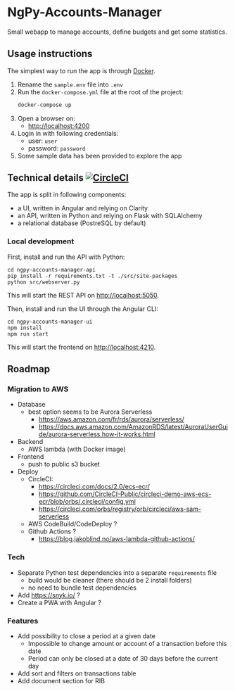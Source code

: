 NgPy-Accounts-Manager
=====================

Small webapp to manage accounts, define budgets and get some statistics.

## Usage instructions

The simplest way to run the app is through [Docker](https://www.docker.com/products/docker-desktop/).

1. Rename the `sample.env` file into `.env`
2. Run the `docker-compose.yml` file at the root of the project:
   ```sh
   docker-compose up
   ```
3. Open a browser on:
   - <http://localhost:4200>
4. Login in with following credentials:
   - user: `user`
   - password: `password`
5. Some sample data has been provided to explore the app


## Technical details [![CircleCI](https://circleci.com/gh/egoettelmann/ngpy-accounts-manager/tree/develop.svg?style=svg)](https://circleci.com/gh/egoettelmann/ngpy-accounts-manager/tree/develop)

The app is split in following components:
- a UI, written in Angular and relying on Clarity
- an API, written in Python and relying on Flask with SQLAlchemy
- a relational database (PostreSQL by default)

### Local development

First, install and run the API with Python:
```
cd ngpy-accounts-manager-api
pip install -r requirements.txt -t ./src/site-packages
python src/webserver.py
```
This will start the REST API on <http://localhost:5050>.

Then, install and run the UI through the Angular CLI:
```
cd ngpy-accounts-manager-ui
npm install
npm run start
```
This will start the frontend on <http://localhost:4210>.


## Roadmap

### Migration to AWS

- Database
  - best option seems to be Aurora Serverless
    - https://aws.amazon.com/fr/rds/aurora/serverless/
    - https://docs.aws.amazon.com/AmazonRDS/latest/AuroraUserGuide/aurora-serverless.how-it-works.html
- Backend
  - AWS lambda (with Docker image)
- Frontend
  - push to public s3 bucket
- Deploy
  - CircleCI: 
    - <https://circleci.com/docs/2.0/ecs-ecr/>
    - <https://github.com/CircleCI-Public/circleci-demo-aws-ecs-ecr/blob/orbs/.circleci/config.yml>
    - <https://circleci.com/orbs/registry/orb/circleci/aws-sam-serverless>
  - AWS CodeBuild/CodeDeploy ?
  - Github Actions ?
    - <https://blog.jakoblind.no/aws-lambda-github-actions/>

### Tech

- Separate Python test dependencies into a separate `requirements` file
  - build would be cleaner (there should be 2 install folders)
  - no need to bundle test dependencies
- Add <https://snyk.io/> ?
- Create a PWA with Angular ?

### Features

- Add possibility to close a period at a given date
  - Impossible to change amount or account of a transaction before this date
  - Period can only be closed at a date of 30 days before the current day
- Add sort and filters on transactions table
- Add document section for RIB
